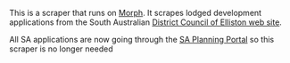 This is a scraper that runs on [Morph](https://morph.io).  It scrapes lodged development applications from the South Australian [District Council of Elliston web site](https://www.elliston.sa.gov.au).

All SA applications are now going through the [SA Planning Portal](https://github.com/planningalerts-scrapers/saplanningportal) so this scraper is no longer needed

